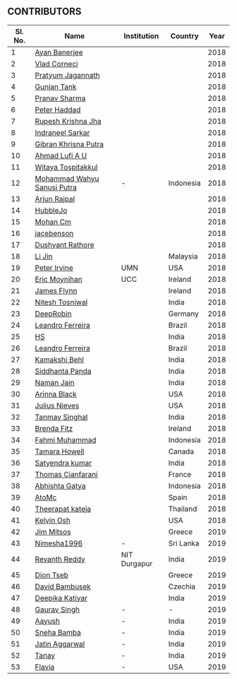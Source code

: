 ## CONTRIBUTORS

| Sl. No. | Name | Institution | Country | Year |
| ------- | ---- | ----------- | ------- | ---- |
|1| [Ayan Banerjee](https://github.com/ayan-b) | | | 2018 |
|2| [Vlad Corneci](https://github.com/asaltvld30) | | | 2018 |
|3| [Pratyum Jagannath](https://github.com/pratyum) | | | 2018 |
|4| [Gunjan Tank](https://github.com/gunjan01) | | | 2018 |
|5| [Pranav Sharma](https://github.com/sharma-p) | | | 2018 |
|6| [Peter Haddad](https://github.com/PeterHdd) | | | 2018 |
|7| [Rupesh Krishna Jha](https://github.com/Rupeshiya) | | | 2018 |
|8| [Indraneel Sarkar](https://github.com/sark01) | | | 2018 |
|9| [Gibran Khrisna Putra](https://github.com/brantem) | | | 2018 |
|10| [Ahmad Lufi A U](https://github.com/ahmadlufiau) | | | 2018 |
|11| [Witaya Tospitakkul](https://github.com/wtospit) | | | 2018 |
|12| [Mohammad Wahyu Sanusi Putra](https://github.com/waysp) | - | Indonesia | 2018 |
|13| [Arjun Rajpal](https://github.com/arjunrajpal) | | | 2018 |
|14| [HubbleJo](https://github.com/hubblejo) | | | 2018 |
|15| [Mohan Cm](https://github.com/mohancm) | | | 2018 |
|16| [jacebenson](https://github.com/jacebenson) | | | 2018 |
|17| [Dushyant Rathore](https://github.com/dushyantRathore) | | | 2018 |
|18| [Li Jin](https://github.com/sljtheultima) | |Malaysia| 2018 |
|19| [Peter Irvine](https://github.com/peirvine) | UMN | USA | 2018 | 2018 |
|20| [Eric Moynihan](https://github.com/TooFiveFive) | UCC | Ireland | 2018 |
|21| [James Flynn](https://github.com/james-flynn-ie) | | Ireland | 2018 |
|22| [Nitesh Tosniwal](https://github.com/sudonitesh) | | India | 2018 |
|23| [DeepRobin](https://github.com/deeprobin) | | Germany | 2018 |
|24| [Leandro Ferreira](https://github.com/leofls) | | Brazil | 2018 |
|25| [HS](https://github.com/harsharinivas) | | India | 2018 |
|26| [Leandro Ferreira](https://github.com/leofls) | | Brazil | 2018 |
|27| [Kamakshi Behl](https://github.com/kamakshibehl) | | India | 2018 |
|28| [Siddhanta Panda](https://github.com/siddhantapanda77) | | India | 2018 |
|29| [Naman Jain](https://github.com/namanjain323232) | | India | 2018 |
|30| [Arinna Black](https://github.com/ArinnaBee) | | USA | 2018 |
|31| [Julius Nieves](https://github.com/Julz4455) | | USA | 2018 |
|32| [Tanmay Singhal](https://github.com/tanmaysinghal98) | | India | 2018 |
|33| [Brenda Fitz](https://github.com/brenda-fitz) | | Ireland | 2018 |
|34| [Fahmi Muhammad](https://github.com/fahmimuh) | | Indonesia | 2018 |
|35| [Tamara Howell](https://github.com/t-howell) | | Canada | 2018 |
|36| [Satyendra kumar](https://github.com/sats98) | | India | 2018 |
|37| [Thomas Cianfarani](https://github.com/thetota) | | France | 2018 |
|38| [Abhishta Gatya](https://github.com/abhishtagatya) | | Indonesia | 2018 |
|39| [AtoMc](https://github.com/AtoMc) | | Spain | 2018 |
|40| [Theerapat kateja](https://github.com/oofteerapud02) | | Thailand | 2018 |
|41| [Kelvin Osh](https://github.com/kelvinosh) | | USA | 2018 |
|42| [Jim Mitsos](https://github.com/jimmitsos) | | Greece | 2019 |
|43| [Nimesha1996](https://github.com/Nimesha1996) | - | Sri Lanka | 2019 |
|44| [Revanth Reddy](https://github.com/revanth-reddy) | NIT Durgapur | India | 2019 |
|45| [Dion Tseb](https://github.com/diontseb) | | Greece | 2019 |
|46| [David Bambusek](https://github.com/bambusekd) | | Czechia | 2019 |
|47| [Deepika Katiyar](https://github.com/Deepika309) | | India | 2019 |
|48| [Gaurav Singh](https://github.com/saintpopo) |-|-| 2019 |
|49| [Aayush](https://github.com/aayushsaini1) |-| India | 2019 |
|50| [Sneha Bamba](https://github.com/sneha-bamba) |-| India | 2019 |
|51| [Jatin Aggarwal](https://github.com/jatinagg1) |-| India | 2019 |
|52| [Tanay](https://github.com/TANAYTAPANSHU) |-| India | 2019 |
|53| [Flavia](https://github.com/flaviamedici) |-| USA | 2019 |

